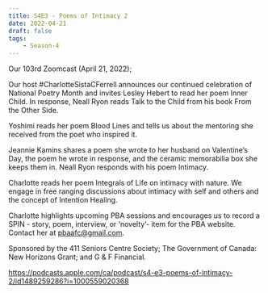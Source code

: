 ```yaml
---
title: S4E3 - Poems of Intimacy 2
date: 2022-04-21
draft: false
tags:
    - Season-4
---
```


Our 103rd Zoomcast (April 21, 2022);

Our host #CharlotteSistaCFerrell announces our continued celebration of National Poetry Month and invites Lesley Hebert to read her poem Inner Child. In response, Neall Ryon reads Talk to the Child from his book From the Other Side.

Yoshimi reads her poem Blood Lines and tells us about the mentoring she received from the poet who inspired it.

Jeannie Kamins shares a poem she wrote to her husband on Valentine’s Day, the poem he wrote in response, and the ceramic memorabilia box she keeps them in. Neall Ryon responds with his poem Intimacy.

Charlotte reads her poem Integrals of Life on intimacy with nature. We engage in free ranging discussions about intimacy with self and others and the concept of Intention Healing.

Charlotte highlights upcoming PBA sessions and encourages us to record a SPIN - story, poem, interview, or ‘novelty’- item for the PBA website. Contact her at pbaafc@gmail.com.

Sponsored by the 411 Seniors Centre Society; The Government of Canada: New Horizons Grant; and G & F Financial.

https://podcasts.apple.com/ca/podcast/s4-e3-poems-of-intimacy-2/id1489259286?i=1000559020368